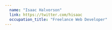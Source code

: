 ```yaml
---
  name: "Isaac Halvorson"
  link: https://twitter.com/hisaac
  occupation_title: "Freelance Web Developer"
---
```

